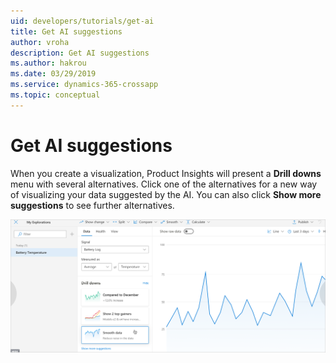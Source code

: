 ```yaml
---
uid: developers/tutorials/get-ai
title: Get AI suggestions
author: vroha
description: Get AI suggestions
ms.author: hakrou
ms.date: 03/29/2019
ms.service: dynamics-365-crossapp
ms.topic: conceptual
---
```

# Get AI suggestions

When you create a visualization, Product Insights will present a **Drill downs** menu with several alternatives.
Click one of the alternatives for a new way of visualizing your data suggested by the AI.
You can also click **Show more suggestions** to see further alternatives.

![Get AI suggestions](get-ai.png)

